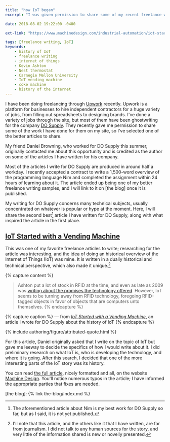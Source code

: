 ```yaml
---
title: "how IoT began"
excerpt: "I was given permission to share some of my recent freelance writing on my blog, so here's a highlight of what I've made so far."

date: 2018-08-02 19:22:00 -0400

ext-link: "https://www.machinedesign.com/industrial-automation/iot-started-vending-machine"

tags: [freelance writing, IoT]
keywords:
    - history of IoT
    - freelance writing
    - internet of things
    - Kevin Ashton
    - Nest thermostat
    - Carnegie Mellon University
    - IoT vending machine
    - coke machine
    - history of the internet
---
```


I have been doing freelancing through [Upwork] recently. Upwork is a platform for businesses to hire independent contractors for a huge variety of jobs, from filling out spreadsheets to designing brands. I've done a variety of jobs through the site, but most of them have been ghostwriting for the company [DO Supply]. They recently gave me permission to share some of the work I have done for them on my site, so I've selected one of the better articles to share.

My friend Daniel Browning, who worked for DO Supply this summer, originally contacted me about this opportunity and is credited as the author on some of the articles I have written for his company.

Most of the articles I write for DO Supply are produced in around half a workday. I recently accepted a contract to write a 1,500-word overview of the programming language Nim and completed the assignment within 24 hours of learning about it. The article ended up being one of my better freelance writing samples, and I will link to it on [the blog] once it is published.

My writing for DO Supply concerns many technical subjects, usually concentrated on whatever is popular or hype at the moment. Here, I will share the second best[^Nim-was-best] article I have written for DO Supply, along with what inspired the article in the first place.

## [IoT Started with a Vending Machine]

This was one of my favorite freelance articles to write; researching for the article was interesting, and the idea of doing an historical overview of the Internet of Things (IoT) was mine. It is written in a dually historical and technical perspective, which also made it unique.[^not-journalism]

{% capture content %}
> Ashton put a lot of stock in RFID at the time, and even as late as 2009 was [writing about the promises the technology offered](https://www.rfidjournal.com/articles/view?4986). However, IoT seems to be turning away from RFID technology, foregoing RFID-tagged objects in favor of objects that are computers unto themselves.
{% endcapture %}

{% capture caption %}
— from _[IoT Started with a Vending Machine](https://www.machinedesign.com/industrial-automation/iot-started-vending-machine)_, an article I wrote for DO Supply about the history of IoT
{% endcapture %}

{% include authoring/figure/attributed-quote.html %}

For this article, Daniel originally asked that I write on the topic of IoT but gave me leeway to decide the specifics of how I would write about it. I did preliminary research on what IoT is, who is developing the technology, and where it is going. After this search, I decided that one of the more interesting parts of the IoT story was its history.

You can read [the full article][IoT Started with a Vending Machine], nicely formatted and all, on the website [Machine Design]. You'll notice numerous typos in the article; I have informed the appropriate parties that fixes are needed.




[^not-journalism]:
    I'll note that this article, and the others like it that I have written, are far from journalism. I did not talk to any human sources for the story, and very little of the information shared is new or novelly presented.

[^Nim-was-best]:
    The aforementioned article about Nim is my best work for DO Supply so far, but as I said, it is not yet published.



[DO Supply]: https://www.dosupply.com/index.php
[IoT Started with a Vending Machine]: https://www.machinedesign.com/industrial-automation/iot-started-vending-machine
[Machine Design]: https://www.machinedesign.com/
[Upwork]: https://www.upwork.com/
[the blog]: {% link the-blog/index.md %}
